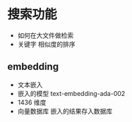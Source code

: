 # 搜索功能

- 如何在大文件做检索
- 关键字 相似度的排序

## embedding
- 文本嵌入
- 嵌入的模型 text-embedding-ada-002
- 1436 维度
- 向量数据库
    嵌入的结果存入数据库 
    